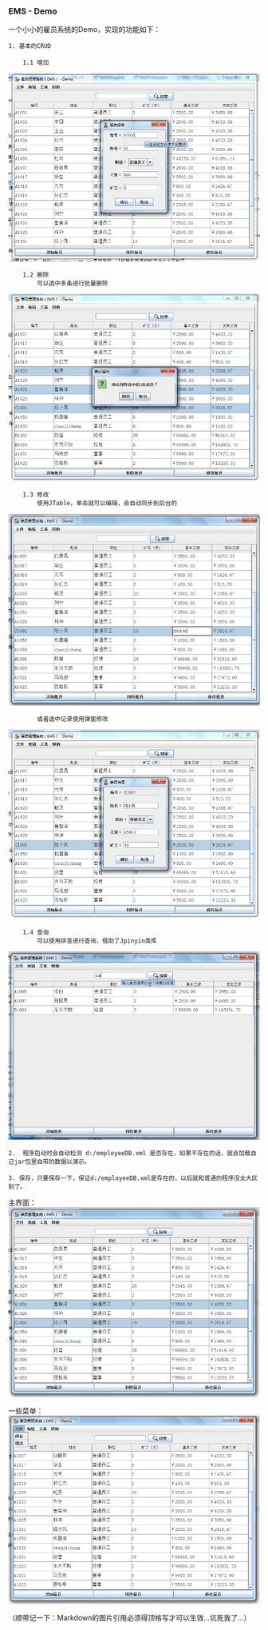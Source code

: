 


### EMS - Demo ###


一个小小的雇员系统的Demo，实现的功能如下：



 	1. 基本的CRUD
 	
 		1.1 增加
 ![](https://github.com/BenDanChen/ems-demo/blob/master/%E7%9B%B8%E5%85%B3%E8%B5%84%E6%BA%90/%E9%A2%84%E8%A7%88_%E6%B7%BB%E5%8A%A0.png)
 		
 		1.2 删除
 			可以选中多条进行批量删除
 			
![删除](https://github.com/BenDanChen/ems-demo/blob/master/%E7%9B%B8%E5%85%B3%E8%B5%84%E6%BA%90/%E9%A2%84%E8%A7%88_%E5%88%A0%E9%99%A4.png)
 			
 		1.3 修改
 			使用JTable，单击就可以编辑，会自动同步到后台的
 			
![单击修改](https://github.com/BenDanChen/ems-demo/blob/master/%E7%9B%B8%E5%85%B3%E8%B5%84%E6%BA%90/%E9%A2%84%E8%A7%88_%E7%9B%B4%E6%8E%A5%E5%8D%95%E5%87%BB%E4%BF%AE%E6%94%B9.png)

 			或者选中记录使用弹窗修改	
![弹窗修改](https://github.com/BenDanChen/ems-demo/blob/master/%E7%9B%B8%E5%85%B3%E8%B5%84%E6%BA%90/%E9%A2%84%E8%A7%88_%E4%BD%BF%E7%94%A8%E5%BC%B9%E5%87%BA%E6%A1%86%E4%BF%AE%E6%94%B9.png)
 			
 		1.4 查询
 			可以使用拼音进行查询，借助了Jpinyin类库
 			
![查询](https://raw.githubusercontent.com/BenDanChen/ems-demo/master/%E7%9B%B8%E5%85%B3%E8%B5%84%E6%BA%90/%E9%A2%84%E8%A7%88_%E6%90%9C%E7%B4%A2.png)
			
	
	2.  程序启动时会自动检测 d:/employeeDB.xml 是否存在，如果不存在的话，就会加载自己jar包里自带的数据以演示。
	
	3. 保存，只要保存一下，保证d:/employeeDB.xml是存在的，以后就和普通的程序没太大区别了。
	
主界面：
![主界面](https://github.com/BenDanChen/ems-demo/blob/master/%E7%9B%B8%E5%85%B3%E8%B5%84%E6%BA%90/%E9%A2%84%E8%A7%88_%E4%B8%BB%E7%95%8C%E9%9D%A2.png)

一些菜单：
![菜单](https://github.com/BenDanChen/ems-demo/blob/master/%E7%9B%B8%E5%85%B3%E8%B5%84%E6%BA%90/%E9%A2%84%E8%A7%88_%E8%8F%9C%E5%8D%95.png)



（顺带记一下：Markdown的图片引用必须得顶格写才可以生效...坑死我了...）








